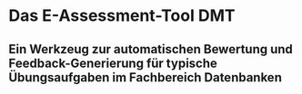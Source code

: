 # Das E-Assessment-Tool DMT

## Ein Werkzeug zur automatischen Bewertung und Feedback-Generierung für typische Übungsaufgaben im Fachbereich Datenbanken


